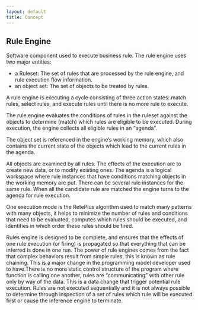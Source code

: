 ```yaml
---
layout: default
title: Concept
---
```

## Rule Engine

Software component used to execute business rule. The rule engine uses two major entities:

* a Ruleset: The set of rules that are processed by the rule engine, and rule execution flow information.
* an object set: The set of objects to be treated by rules.

A rule engine is executing a cycle consisting of three action states: match rules, select rules, and execute rules until there is no more rule to execute.

The rule engine evaluates the conditions of rules in the ruleset against the objects to determine (match) which rules are eligible to be executed. During execution, the engine collects all eligible rules in an “agenda”.

The object set is referenced in the engine’s working memory, which also contains the current state of the objects which lead to the current rules in the agenda.

All objects are examined by all rules. The effects of the execution are to create new data, or to modify existing ones.
The agenda  is a logical workspace where rule instances that have conditions matching objects in the working memory are put. There can be several rule instances for the same rule. When all the candidate rule are matched the engine turns to the agenda for rule execution.

One execution mode is the RetePlus algorithm used to match many patterns with many objects, it helps to minimize the number of rules and conditions that need to be evaluated, computes which rules should be executed, and identifies in which order these rules should be fired.

Rules engine is designed to be complete, and ensures that the effects of one rule execution (or firing) is propagated so that everything that can be inferred is done in one run.
The power of rule engines comes from the fact that complex behaviors result from simple rules, this is known as rule chaining. This is a major change in the programming model developer used to have.There is no more static control structure of the program where function is calling one another, rules are “communicating” with other rule only by way of the data. This is a data change that trigger potential rule execution. Rules are not executed sequentially and it is not always possible to determine through inspection of a set of rules which rule will be executed first or cause the inference engine to terminate.
